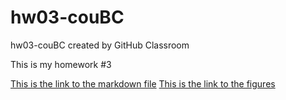 # hw03-couBC
hw03-couBC created by GitHub Classroom

This is my homework #3

 [This is the link to the markdown file](Hw03_couBC.md)
[This is the link to the figures](https://github.com/STAT545-UBC-students/hw03-couBC/tree/master/Hw03_couBC_files/figure-markdown_github)

